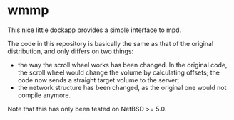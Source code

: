 wmmp
====

This nice little dockapp provides a simple interface to mpd.

The code in this repository is basically the same as that of the original distribution, and only differs on two things:

- the way the scroll wheel works has been changed. In the original code, the scroll wheel would change the volume by calculating offsets; the code now sends a straight target volume to the server;
- the network structure has been changed, as the original one would not compile anymore.

Note that this has only been tested on NetBSD >= 5.0.



